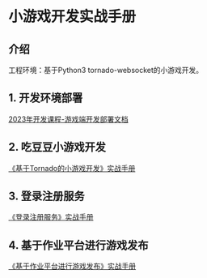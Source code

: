 # 小游戏开发实战手册
## 介绍
工程环境：基于Python3 tornado-websocket的小游戏开发。

## 1. 开发环境部署
[2023年开发课程-游戏端开发部署文档](./documents/2023年开发课程-游戏端开发部署文档.docx)


## 2. 吃豆豆小游戏开发
[《基于Tornado的小游戏开发》实战手册](《基于Tornado的小游戏开发》实战手册.md)  


## 3. 登录注册服务
[《登录注册服务》实战手册](./user_server/《登录注册服务》实战手册.md)


## 4. 基于作业平台进行游戏发布
[《基于作业平台进行游戏发布》实战手册](https://gitee.com/SteveRocket/bk_saas_manager/blob/master/bk_saas_jobs/%E3%80%8A%E5%9F%BA%E4%BA%8E%E4%BD%9C%E4%B8%9A%E5%B9%B3%E5%8F%B0%E8%BF%9B%E8%A1%8C%E6%B8%B8%E6%88%8F%E5%8F%91%E5%B8%83%E3%80%8B%E5%AE%9E%E6%88%98%E6%89%8B%E5%86%8C.md)
